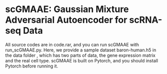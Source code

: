 # scGMAAE: Gaussian Mixture Adversarial Autoencoder for scRNA-seq Data
All source codes are in code.rar, and you can run scGMAAE with run_scGMAAE.py.
Here, we provide a sample dataset baron-human.h5 in the data folder , which has two parts of data, the gene expression matrix and the real cell type.
scGMAAE is built on Pytorch, and you should install Pytorch before running it.
